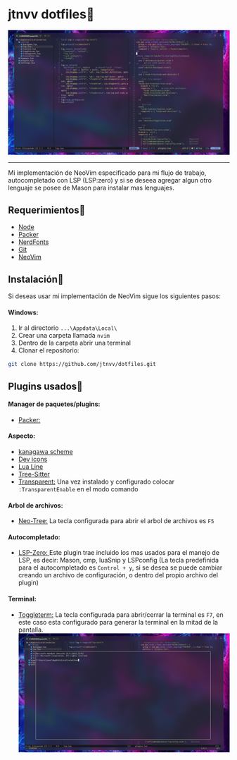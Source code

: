 # jtnvv dotfiles🦨
![main](media/main.png)
***
Mi implementación de NeoVim especificado para mi flujo de trabajo, autocompletado con LSP (LSP:zero) y si se deseea agregar algun otro lenguaje se posee de Mason para instalar mas lenguajes.
## Requerimientos🫠
- [Node](https://nodejs.org/en)
- [Packer](https://github.com/wbthomason/packer.nvim)
- [NerdFonts](https://www.nerdfonts.com/font-downloads)
- [Git](https://git-scm.com/downloads)
- [NeoVim](https://neovim.io/)
## Instalación🤺
Si deseas usar mi implementación de NeoVim sigue los siguientes pasos:
#### Windows:
1. Ir al directorio `...\Appdata\Local\`
2. Crear una carpeta llamada `nvim`
3. Dentro de la carpeta abrir una terminal
4. Clonar el repositorio:
```bash
git clone https://github.com/jtnvv/dotfiles.git
```
## Plugins usados🤠
#### Manager de paquetes/plugins:
- [Packer:](https://github.com/wbthomason/packer.nvim)
#### Aspecto:
- [kanagawa scheme](https://github.com/rebelot/kanagawa.nvim)
- [Dev icons](https://github.com/nvim-tree/nvim-web-devicons)
- [Lua Line](https://github.com/nvim-lualine/lualine.nvim)
- [Tree-Sitter](https://github.com/nvim-treesitter/nvim-treesitter)
- [Transparent:](https://github.com/xiyaowong/transparent.nvim) Una vez instalado y configurado colocar `:TransparentEnable` en el modo comando
#### Arbol de archivos:
- [Neo-Tree:](https://github.com/nvim-neo-tree/neo-tree.nvim) La tecla configurada para abrir el arbol de archivos es `F5`
#### Autocompletado:
- [LSP-Zero: ](https://github.com/VonHeikemen/lsp-zero.nvim) Este plugin trae incluido los mas usados para el manejo de LSP, es decir: Mason, cmp, luaSnip y LSPconfig (La tecla predefinida para el autocompletado es `Control + y`, si se desea se puede cambiar creando un archivo de configuración, o dentro del propio archivo del plugin)
#### Terminal:
- [Toggleterm:](https://github.com/akinsho/toggleterm.nvim) La tecla configurada para abrir/cerrar la terminal es `F7`, en este caso esta configurado para generar la terminal en la mitad de la pantalla.
![term](media/terminal.png)
